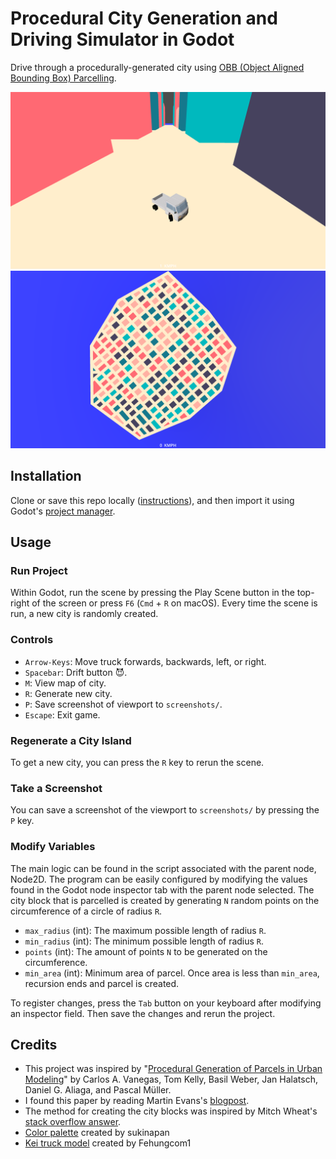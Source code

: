 # Procedural City Generation and Driving Simulator in Godot
Drive through a procedurally-generated city using [OBB (Object Aligned Bounding Box) Parcelling](https://github.com/stavguo/obb-parcelling).

![example1](./example1.png)
![example2](./example2.png)
## Installation
Clone or save this repo locally ([instructions](https://docs.github.com/en/repositories/creating-and-managing-repositories/cloning-a-repository)), and then import it using Godot's [project manager](https://docs.godotengine.org/en/stable/tutorials/editor/project_manager.html).
## Usage
### Run Project
Within Godot, run the scene by pressing the Play Scene button in the top-right of the screen or press ```F6``` (```Cmd``` + ```R``` on macOS).
Every time the scene is run, a new city is randomly created.
### Controls
* ```Arrow-Keys```: Move truck forwards, backwards, left, or right.
* ```Spacebar```: Drift button 😈.
* ```M```: View map of city.
* ```R```: Generate new city.
* ```P```: Save screenshot of viewport to ```screenshots/```.
* ```Escape```: Exit game.
### Regenerate a City Island
To get a new city, you can press the ```R``` key to rerun the scene.
### Take a Screenshot
You can save a screenshot of the viewport to ```screenshots/``` by pressing the ```P``` key.
### Modify Variables
The main logic can be found in the script associated with the parent node, Node2D. The program can be easily configured by modifying the values found in the Godot node inspector tab with the parent node selected. The city block that is parcelled is created by generating ```N``` random points on the circumference of a circle of radius ```R```.
* ```max_radius``` (int): The maximum possible length of radius ```R```.
* ```min_radius``` (int): The minimum possible length of radius ```R```.
* ```points``` (int): The amount of points ```N``` to be generated on the circumference.
* ```min_area``` (int): Minimum area of parcel. Once area is less than ```min_area```, recursion ends and parcel is created.

To register changes, press the ```Tab``` button on your keyboard after modifying an inspector field. Then save the changes and rerun the project.
## Credits
* This project was inspired by "[Procedural Generation of Parcels in Urban Modeling](https://www.cs.purdue.edu/cgvlab/papers/aliaga/eg2012.pdf)"
by Carlos A. Vanegas, Tom Kelly, Basil Weber, Jan Halatsch, Daniel G. Aliaga, and Pascal Müller.
* I found this paper by reading Martin Evans's [blogpost](https://martindevans.me/game-development/2015/12/27/Procedural-Generation-For-Dummies-Lots/).
* The method for creating the city blocks was inspired by Mitch Wheat's [stack overflow answer](https://stackoverflow.com/a/8997139).
* [Color palette](https://lospec.com/palette-list/curiosities) created by sukinapan
* [Kei truck model](https://skfb.ly/oHGXY) created by Fehungcom1
